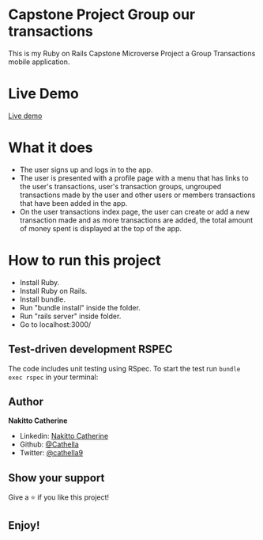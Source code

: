 # Capstone Project Group our transactions

This is my Ruby on Rails Capstone Microverse Project a Group Transactions mobile application.

# Live Demo

[Live demo]()

# What it does

- The user signs up and logs in to the app.
- The user is presented with a profile page with a menu that has links to the user's transactions, user's transaction groups, ungrouped transactions made by the user and other users or members transactions that have been added in the app.
- On the user transactions index page, the user can create or add a new transaction made and as more transactions are added, the total amount of money spent is displayed at the top of the app.

# How to run this project

- Install Ruby.
- Install Ruby on Rails.
- Install bundle.
- Run "bundle install" inside the folder.
- Run "rails server" inside folder.
- Go to localhost:3000/


## Test-driven development RSPEC

The code includes unit testing using RSpec. To start the test run `bundle exec rspec` in your terminal:

## Author

**Nakitto Catherine**
- Linkedin: [Nakitto Catherine](https://www.linkedin.com/in/nakitt-catherine2020)
- Github: [@Cathella](https://github.com/Cathella)
- Twitter: [@cathella9](https://twitter.com/cathella9)


## Show your support

Give a ⭐️ if you like this project!

## Enjoy!
